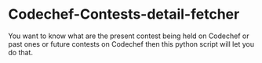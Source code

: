 # Codechef-Contests-detail-fetcher
You want to know what  are the present contest being held on Codechef or past ones or future contests on Codechef then this python script will let you do that.

